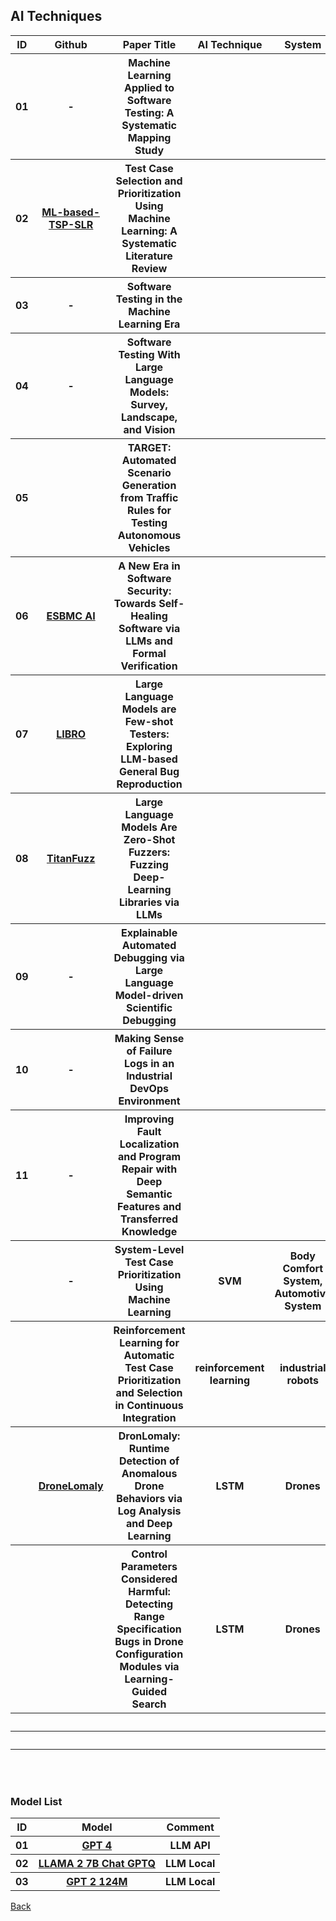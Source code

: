 <head>
  <meta charset="utf-8">

  <meta name="description" content="AI Techniques">
  <meta name="author" content="SitePoint">

  <link rel="stylesheet" href="css/styles.css?v=1.0">

  <!--[if lt IE 9]>
    <script src="https://cdnjs.cloudflare.com/ajax/libs/html5shiv/3.7.3/html5shiv.js"></script>
  <![endif]-->
</head>

<body>
  
  <h2>AI Techniques </h2>
  
<table class="tg">

  <tr>
    <th> ID </th>    
    <th> Github </th>    
    <th class="tg-yw4l"> Paper Title </th> 
    <th> AI Technique </th>
    <th>  System </th>
    <th> Paper </th>    
    <th class="tg-yw4l"> Comment </th> 
  </tr>

  <tr>
    <th> 01 </th>
    <th> - </th>     
    <th class="tg-yw4l"> Machine Learning Applied to Software Testing: A Systematic Mapping Study </th> 
    <th> </th>
    <th> </th>
    <th> <a href="https://ieeexplore.ieee.org/abstract/document/8638573"> link </a> </th>    
    <th class="tg-yw4l"> IEEE 2019, Survey </th>   
  </tr>

  <tr>
    <th> 02 </th>
    <th> <a href="https://github.com/uottawa-nanda-lab/ml-based-tsp-slr">ML-based-TSP-SLR</a> </th>     
    <th class="tg-yw4l"> Test Case Selection and Prioritization Using Machine Learning: A Systematic Literature Review </th> 
    <th> </th>
    <th> </th>
    <th> <a href="https://arxiv.org/abs/2106.13891"> link </a> </th>    
    <th class="tg-yw4l"> Springer 2021, Survey </th>   
  </tr>

  <tr>
    <th> 03 </th>
    <th> - </th>     
    <th class="tg-yw4l"> Software Testing in the Machine Learning Era </th> 
    <th> </th>
    <th> </th>
    <th> <a href="https://link.springer.com/article/10.1007/s10664-023-10326-7"> link </a> </th>    
    <th class="tg-yw4l"> Springer 2023 </th>   
  </tr>
  
  <tr>
    <th> 04 </th>
    <th> - </th>     
    <th class="tg-yw4l"> Software Testing With Large Language Models: Survey, Landscape, and Vision </th> 
    <th> </th>
    <th> </th>
    <th> <a href="https://arxiv.org/abs/2307.07221"> link </a> </th>    
    <th class="tg-yw4l"> Survey LLM </th>   
  </tr>

  <tr>
    <th> 05 </th>
    <th>  </th>     
    <th class="tg-yw4l"> TARGET: Automated Scenario Generation from Traffic Rules for Testing Autonomous Vehicles </th> 
    <th> </th>
    <th> </th>
    <th> <a href="https://arxiv.org/abs/2305.06018"> link </a> </th>    
    <th class="tg-yw4l"> LLM AV </th>   
  </tr>

  <tr>
    <th> 06 </th>
    <th> <a href="https://github.com/Yiannis128/ESBMC-AI">ESBMC AI</a> </th>     
    <th class="tg-yw4l"> A New Era in Software Security: Towards Self-Healing Software via LLMs and Formal Verification </th> 
    <th> </th>
    <th> </th>
    <th> <a href="https://arxiv.org/abs/2305.14752"> link </a> </th>    
    <th class="tg-yw4l"> LLM </th>   
  </tr>

  <tr>
    <th> 07 </th>
    <th> <a href="https://github.com/coinse/libro">LIBRO</a> </th>     
    <th class="tg-yw4l"> Large Language Models are Few-shot Testers: Exploring LLM-based General Bug Reproduction </th> 
    <th> </th>
    <th> </th>
    <th> <a href="https://arxiv.org/abs/2209.11515"> link </a> </th>    
    <th class="tg-yw4l"> IEEE 2023, LLM </th>   
  </tr>

  <tr>
    <th> 08 </th>
    <th> <a href="https://github.com/ise-uiuc/TitanFuzz">TitanFuzz</a> </th>     
    <th class="tg-yw4l"> Large Language Models Are Zero-Shot Fuzzers: Fuzzing Deep-Learning Libraries via LLMs </th> 
    <th> </th>
    <th> </th>
    <th> <a href="https://dl.acm.org/doi/abs/10.1145/3597926.3598067"> link </a> </th>    
    <th class="tg-yw4l"> ISSTA 2023, LLM </th>   
  </tr>

  <tr>
    <th> 09 </th>
    <th> - </th>     
    <th class="tg-yw4l"> Explainable Automated Debugging via Large Language Model-driven Scientific Debugging </th> 
    <th> </th>
    <th> </th>
    <th> <a href="https://arxiv.org/pdf/2304.02195.pdf"> link </a> </th>    
    <th class="tg-yw4l"> LLM </th>   
  </tr>

  <tr>
    <th> 10 </th>
    <th> - </th>     
    <th class="tg-yw4l"> Making Sense of Failure Logs in an Industrial DevOps Environment </th> 
    <th> </th>
    <th> </th>
    <th> <a href="https://link.springer.com/chapter/10.1007/978-3-031-28332-1_25"> link </a> </th>    
    <th class="tg-yw4l"> Springer 2023 </th>   
  </tr>

  <tr>
    <th> 11 </th>
    <th> - </th>     
    <th class="tg-yw4l"> Improving Fault Localization and Program Repair with Deep Semantic Features and Transferred Knowledge </th> 
    <th> </th>
    <th> </th>
    <th> <a href="https://dl.acm.org/doi/abs/10.1145/3510003.3510147"> link </a> </th>    
    <th class="tg-yw4l"> ICSE 2022 </th>   
  </tr>

  <tr>
    <th>  </th>
    <th> - </th>     
    <th class="tg-yw4l"> System-Level Test Case Prioritization Using Machine Learning </th> 
    <th> SVM </th>
    <th> Body Comfort System, Automotive System </th>
    <th> <a href="https://wwwiti.cs.uni-magdeburg.de/iti_db/publikationen/ps/auto/LachmannICMLA2016.pdf"> link </a> </th>    
    <th class="tg-yw4l"> ICMLA 2016 </th>   
  </tr>

  <tr>
    <th>  </th>
    <th>  </th>     
    <th class="tg-yw4l"> Reinforcement Learning for Automatic Test Case Prioritization and Selection in Continuous Integration </th> 
    <th> reinforcement learning </th>
    <th> industrial robots </th>
    <th> <a href="https://arxiv.org/pdf/1811.04122.pdf"> link </a> </th>    
    <th class="tg-yw4l">  ISSTA 2017 </th>   
  </tr>

  <tr>
    <th>  </th>
    <th> <a href="https://github.com/weiminn/DronLomaly">DroneLomaly</a> </th>     
    <th class="tg-yw4l"> DronLomaly: Runtime Detection of Anomalous Drone Behaviors via Log Analysis and Deep Learning </th> 
    <th>  LSTM </th>
    <th>  Drones </th>
    <th> <a href="https://ink.library.smu.edu.sg/cgi/viewcontent.cgi?article=8548&context=sis_research"> link </a> </th>    
    <th class="tg-yw4l"> APSEC 2022 </th>   
  </tr>

  <tr>
    <th>  </th>
    <th> <a href=""></a> </th>     
    <th class="tg-yw4l"> Control Parameters Considered Harmful: Detecting Range Specification Bugs in Drone Configuration Modules via Learning-Guided Search </th> 
    <th> LSTM </th>
    <th> Drones </th>
    <th> <a href=""https://arxiv.org/abs/2112.03511> link </a> </th>    
    <th class="tg-yw4l"> An offline approach; ICSE 2022 </th>   
  </tr>

  <tr>
    <th>  </th>
    <th> <a href=""></a> </th>     
    <th class="tg-yw4l">  </th> 
    <th>  </th>
    <th>  </th>
    <th> <a href=""> link </a> </th>    
    <th class="tg-yw4l">  </th>   
  </tr>

  <tr>
    <th>  </th>
    <th> <a href=""></a> </th>     
    <th class="tg-yw4l">  </th> 
    <th>  </th>
    <th>  </th>
    <th> <a href=""> link </a> </th>    
    <th class="tg-yw4l">  </th>   
  </tr>

</table>

<br>
<br>

<h3> Model List </h3>

<table class="tg">

  <tr>
    <th> ID </th>
    <th> Model </th>    
    <th class="tg-yw4l"> Comment </th> 
  </tr>

  <tr>
    <th> 01 </th>
    <th> <a href="https://platform.openai.com/docs/models/gpt-4-and-gpt-4-turbo">GPT 4</a> </th>     
    <th class="tg-yw4l"> LLM API</th>   
  </tr>

  <tr>
    <th> 02 </th>
    <th> <a href="https://huggingface.co/TheBloke/Llama-2-7B-Chat-GPTQ">LLAMA 2 7B Chat GPTQ</a> </th>     
    <th class="tg-yw4l"> LLM Local</th>   
  </tr>

  <tr>
    <th> 03 </th>
    <th> <a href="https://huggingface.co/gpt2">GPT 2 124M</a> </th>     
    <th class="tg-yw4l"> LLM Local </th>   
  </tr>

<!-- Have enough LLMs but this might be better than LLAMA2 https://huggingface.co/mistralai/Mistral-7B-Instruct-v0.1 -->
<!-- And this one is specialised for coding https://huggingface.co/TheBloke/WizardCoder-15B-1.0-GPTQ -->

</table>

<a href="https://github.com/Trusted-AI-in-System-Test/Literature">Back</a>
  
</body>
</html>
